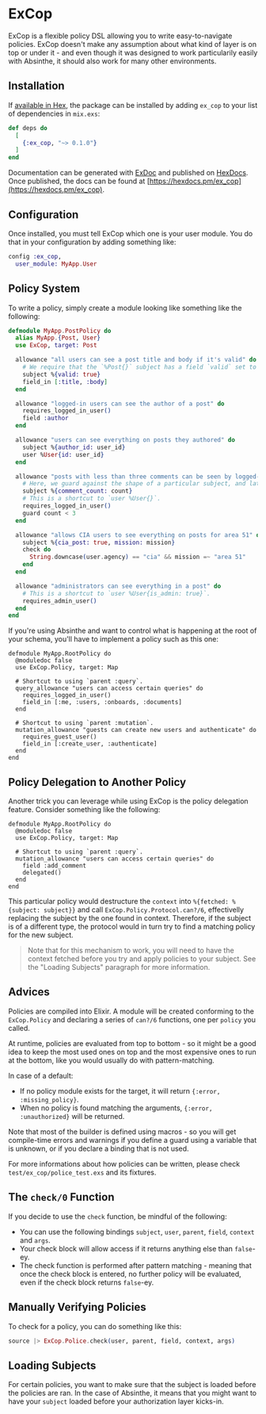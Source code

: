 # ExCop

ExCop is a flexible policy DSL allowing you to write easy-to-navigate policies. ExCop doesn't make any assumption
about what kind of layer is on top or under it - and even though it was designed to work particularily easily
with Absinthe, it should also work for many other environments.

## Installation

If [available in Hex](https://hex.pm/docs/publish), the package can be installed
by adding `ex_cop` to your list of dependencies in `mix.exs`:

```elixir
def deps do
  [
    {:ex_cop, "~> 0.1.0"}
  ]
end
```

Documentation can be generated with [ExDoc](https://github.com/elixir-lang/ex_doc)
and published on [HexDocs](https://hexdocs.pm). Once published, the docs can
be found at [https://hexdocs.pm/ex_cop](https://hexdocs.pm/ex_cop).

## Configuration

Once installed, you must tell ExCop which one is your user module. You do that in your configuration by adding
something like:

```elixir
config :ex_cop,
  user_module: MyApp.User
```

## Policy System

To write a policy, simply create a module looking like something like the following:

```elixir
defmodule MyApp.PostPolicy do
  alias MyApp.{Post, User}
  use ExCop, target: Post

  allowance "all users can see a post title and body if it's valid" do
    # We require that the `%Post{}` subject has a field `valid` set to `true`.
    subject %{valid: true}
    field_in [:title, :body]
  end

  allowance "logged-in users can see the author of a post" do
    requires_logged_in_user()
    field :author
  end

  allowance "users can see everything on posts they authored" do
    subject %{author_id: user_id}
    user %User{id: user_id}
  end

  allowance "posts with less than three comments can be seen by logged-in users" do
    # Here, we guard against the shape of a particular subject, and later use that binding.
    subject %{comment_count: count}
    # This is a shortcut to `user %User{}`.
    requires_logged_in_user()
    guard count < 3
  end

  allowance "allows CIA users to see everything on posts for area 51" do
    subject %{cia_post: true, mission: mission}
    check do
      String.downcase(user.agency) == "cia" && mission =~ "area 51"
    end
  end

  allowance "administrators can see everything in a post" do
    # This is a shortcut to `user %User{is_admin: true}`.
    requires_admin_user()
  end
end
```

If you're using Absinthe and want to control what is happening at the root of your schema, you'll have to
implement a policy such as this one:

```
defmodule MyApp.RootPolicy do
  @moduledoc false
  use ExCop.Policy, target: Map

  # Shortcut to using `parent :query`.
  query_allowance "users can access certain queries" do
    requires_logged_in_user()
    field_in [:me, :users, :onboards, :documents]
  end

  # Shortcut to using `parent :mutation`.
  mutation_allowance "guests can create new users and authenticate" do
    requires_guest_user()
    field_in [:create_user, :authenticate]
  end
end
```

## Policy Delegation to Another Policy

Another trick you can leverage while using ExCop is the policy delegation feature. Consider something like
the following:

```
defmodule MyApp.RootPolicy do
  @moduledoc false
  use ExCop.Policy, target: Map

  # Shortcut to using `parent :query`.
  mutation_allowance "users can access certain queries" do
    field :add_comment
    delegated()
  end
end
```

This particular policy would destructure the `context` into `%{fetched: %{subject: subject}}` and call
`ExCop.Policy.Protocol.can?/6`, effectivelly replacing the subject by the one found in context. Therefore,
if the subject is of a different type, the protocol would in turn try to find a matching policy for the new
subject.

> Note that for this mechanism to work, you will need to have the context fetched before you try and apply
> policies to your subject. See the "Loading Subjects" paragraph for more information.

## Advices

Policies are compiled into Elixir. A module will be created conforming to the `ExCop.Policy` and
declaring a series of `can?/6` functions, one per `policy` you called.

At runtime, policies are evaluated from top to bottom - so it might be a good idea to keep the most used ones
on top and the most expensive ones to run at the bottom, like you would usually do with pattern-matching.

In case of a default:
- If no policy module exists for the target, it will return `{:error, :missing_policy}`.
- When no policy is found matching the arguments, `{:error, :unauthorized}` will be returned.

Note that most of the builder is defined using macros - so you will get compile-time errors and warnings
if you define a guard using a variable that is unknown, or if you declare a binding that is not used.

For more informations about how policies can be written, please check `test/ex_cop/police_test.exs` and
its fixtures.

## The `check/0` Function

If you decide to use the `check` function, be mindful of the following:

- You can use the following bindings `subject`, `user`, `parent`, `field`, `context` and `args`.
- Your check block will allow access if it returns anything else than `false`-ey.
- The check function is performed after pattern matching - meaning that once the check block is entered, no further policy will be evaluated, even if the check block returns `false`-ey.

## Manually Verifying Policies

To check for a policy, you can do something like this:

```elixir
source |> ExCop.Police.check(user, parent, field, context, args)
```

## Loading Subjects

For certain policies, you want to make sure that the subject is loaded before the policies are ran. In the
case of Absinthe, it means that you might want to have your `subject` loaded before your authorization layer
kicks-in.
